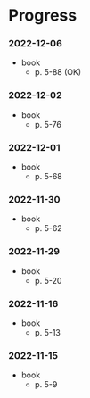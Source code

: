 # Progress

### 2022-12-06
- book
  - p. 5-88 (OK)

### 2022-12-02
- book
  - p. 5-76

### 2022-12-01
- book
  - p. 5-68

### 2022-11-30
- book
  - p. 5-62

### 2022-11-29
- book
  - p. 5-20

### 2022-11-16
- book
  - p. 5-13

### 2022-11-15
- book
  - p. 5-9